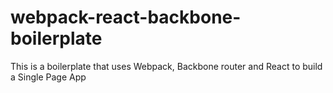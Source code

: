 # webpack-react-backbone-boilerplate
This is a boilerplate that uses Webpack, Backbone router and React to build a Single Page App
